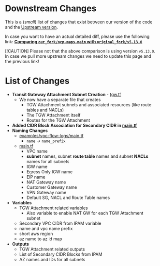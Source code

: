 # Downstream Changes

This is a (*small*) list of changes that exist between our version of the code and the [Upstream version](https://github.com/terraform-aws-modules/terraform-aws-vpc).

In case you want to have an actual detailed diff, please use the following link: [**Comparing `our_fork/ocp-maps-main` with `original_fork/v5.13.0`**](https://github.com/spring-media/terraform-aws-vpc/compare/ocp-maps-main...terraform-aws-modules%3Aterraform-aws-vpc%3Av5.13.0)

[!CAUTION]
Please not that the above comparison is using version `v5.13.0`. In case we pull more upstream changes we need to update this page and the previous link!

# List of Changes

- **Transit Gateway Attachment Subnet Creation** - [tgw.tf](./tgw.tf)
  - We now have a separate file that creates
    - TGW Attachment subnets and associated resources (like route tables and NACLs)
    - The TGW Attachment itself
    - Routes for the TGW Attachment
- **Added CIDR Block Association for Secondary CIDR in [main.tf](./main.tf)**
- **Naming Changes**
  - [examples/vpc-flow-logs/main.tf](./examples/vpc-flow-logs/main.tf)
    - `name` -> `name_prefix`
  - [main.tf](./main.tf)
    - VPC name
    - **subnet** names, subnet **route table** names and subnet **NACLs** names for all subnets
    - IGW name
    - Egress Only IGW name
    - EIP name
    - NAT Gateway name
    - Customer Gateway name
    - VPN Gateway name
    - Default SG, NACL and Route Table names
- **Variables**
  - TGW Attachment related variables
    - Also variable to enable NAT GW for each TGW Attachment subnet
  - Secondary VPC CIDR from IPAM variable
  - name and vpc name prefix
  - short aws region
  - az name to az id map
- **Outputs**
  - TGW Attachment related outputs
  - List of Secondary CIDR Blocks from IPAM
  - AZ names and IDs for all subnets
